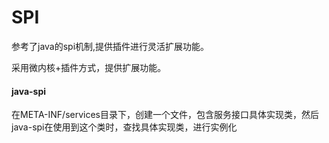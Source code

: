 # SPI

参考了java的spi机制,提供插件进行灵活扩展功能。

采用微内核+插件方式，提供扩展功能。

#### java-spi

在META-INF/services目录下，创建一个文件，包含服务接口具体实现类，然后java-spi在使用到这个类时，查找具体实现类，进行实例化


